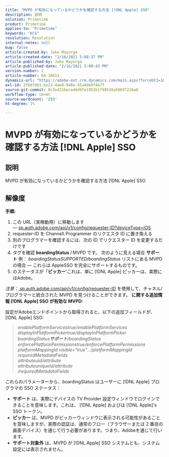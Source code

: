```yaml
---
title: "MVPD が有効になっているかどうかを確認する方法 [!DNL Apple] SSO"
description: 説明
solution: Primetime
product: Primetime
applies-to: "Primetime"
keywords: "KCS"
resolution: Resolution
internal-notes: null
bug: false
article-created-by: Jake Mayorga
article-created-date: "2/16/2021 5:08:37 PM"
article-published-by: Jake Mayorga
article-published-date: "2/16/2021 5:09:43 PM"
version-number: 2
article-number: KA-16611
dynamics-url: "https://adobe-ent.crm.dynamics.com/main.aspx?forceUCI=1&pagetype=entityrecord&etn=knowledgearticle&id=4bf38297-7970-eb11-a812-00224809a536"
exl-id: 2fb07db1-ba23-4ae0-948e-45a9de9f4b7f
source-git-commit: 0c3e421beca46d9fe1952b1f98538a50697216a0
workflow-type: tm+mt
source-wordcount: '293'
ht-degree: 1%

---
```


# MVPD が有効になっているかどうかを確認する方法 [!DNL Apple] SSO

## 説明


MVPD が有効になっているかどうかを確認する方法 [!DNL Apple] SSO


## 解像度

<b>手順:</b>
1. この URL（実稼動用）に移動します — [sp.auth.adobe.com/api/v1/config/requester-ID?deviceType=iOS](http://sp.auth.adobe.com/api/v1/config/ABC?deviceType=iOS)
2. requester-ID を Channel\ Programmer のリクエスタ ID に置き換える
3. 別のプログラマーを確認するには、次の ID でリクエスター ID を変更するだけです
4. タグを確認 <b>boardingStatus </b>/<b> </b>MVPD です。 次のように見える場合 <b>サポート</b> 例： *boardingStatusSUPPORTED/boardingStatus* リストにある MVPD の場合 — これらは AppleSSO を完全にサポートするものです。
5. のステータスが「<b>ピッカー</b>&#39;これは、単に [!DNL Apple] ピッカーは、実際にはAdobe。


*注意：*[ sp.auth.adobe.com/api/v1/config/requester-ID](http://sp.auth.adobe.com/api/v1/config/ABC?deviceType=iOS) を使用して、チャネル/プログラマーと統合された MVPD を見つけることができます。  <b>に関する追加情報 [!DNL Apple] SSO が有効な MVPD:</b>

設定がAdobeエンドポイントから取得されると、以下の追加フィールドが、 [!DNL Apple] SSO:


> *enablePlatformServicestrue/enablePlatformServices<br>displayInPlatformPickertrue/displayInPlatformPicker<br>boardingStatus<b>サポート</b>/boardingStatus<br>enforcePlatformPermissionstrue/enforcePlatformPermissions<br>platformMappingId visible=&quot;true&quot;.../platformMappingId<br>requiredMetadataFields<br>attributeuid/attribute<br>attributeuniqueId/attribute<br>/requiredMetadataFields*


これらのパラメーターから、boardingStatus はユーザーに [!DNL Apple] プログラマの SSO ステータス：

- <b>サポート</b> は、実際にデバイスの TV Provider 設定ウィンドウでログインできることを意味します。これは、 [!DNL Apple] およびは [!DNL Apple]&#39;s SSO トークン。
- <b>ピッカー</b> は、MVPD がピッカーウィンドウに表示される可能性があることを意味しますが、実際の認証は、通常のフロー（ブラウザーまたは 2 番目の画面デバイス）を通じて行う必要があります。つまり、Adobeを通じて行います。
- <b>サポート対象外</b> は、MVPD が [!DNL Apple] SSO システムとも、システム設定には表示されません。
